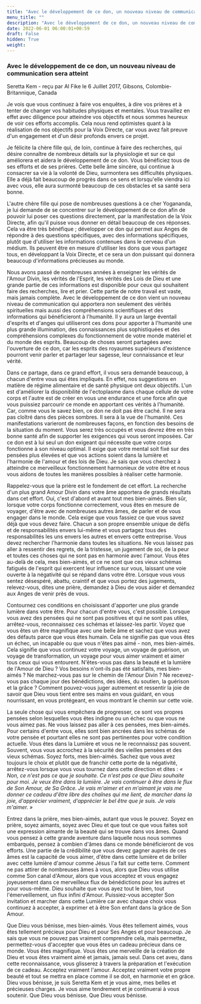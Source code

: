 ```yaml
---
title: "Avec le développement de ce don, un nouveau niveau de communication sera atteint"
menu_title: ""
description: "Avec le développement de ce don, un nouveau niveau de communication sera atteint"
date: 2022-06-01 06:00:01+00:59
draft: False
hidden: True
weight:
---
```

### Avec le développement de ce don, un nouveau niveau de communication sera atteint

Seretta Kem - reçu par Al Fike le 6 Juillet 2017, Gibsons, Colombie-Britannique, Canada

Je vois que vous continuez à faire vos enquêtes, à dire vos prières et à tenter de changer vos habitudes physiques et mentales. Vous travaillez en effet avec diligence pour atteindre vos objectifs et nous sommes heureux de voir ces efforts accomplis. Cela nous rend optimistes quant à la réalisation de nos objectifs pour la Voix Directe, car vous avez fait preuve d'un engagement et d'un désir profonds envers ce projet.

Je félicite la chère fille qui, de loin, continue à faire des recherches, qui désire connaître de nombreux détails sur la physiologie et sur ce qui améliorera et aidera le développement de ce don. Vous bénéficiez tous de ses efforts et de ses prières. Cette belle âme sincère, qui continue à consacrer sa vie à la volonté de Dieu, surmontera ses difficultés physiques. Elle a déjà fait beaucoup de progrès dans ce sens et lorsqu'elle viendra ici avec vous, elle aura surmonté beaucoup de ces obstacles et sa santé sera bonne.

L'autre chère fille qui pose de nombreuses questions à ce cher Yogananda, je lui demande de se concentrer sur le développement de ce don afin de pouvoir lui poser ces questions directement, par la manifestation de la Voix Directe, afin qu'il puisse vous donner en détail beaucoup de ces réponses. Cela va être très bénéfique ; développer ce don qui permet aux Anges de répondre à des questions spécifiques, avec des informations spécifiques, plutôt que d'utiliser les informations contenues dans le cerveau d'un médium. Ils peuvent être en mesure d'utiliser les dons que vous partagez tous, en développant la Voix Directe, et ce sera un don puissant qui donnera beaucoup d'informations précieuses au monde.

Nous avons passé de nombreuses années à enseigner les vérités de l'Amour Divin, les vérités de l'Esprit, les vérités des Lois de Dieu et une grande partie de ces informations est disponible pour ceux qui souhaitent faire des recherches, lire et prier. Cette partie de notre travail est vaste, mais jamais complète. Avec le développement de ce don vient un nouveau niveau de communication qui apportera non seulement des vérités spirituelles mais aussi des compréhensions scientifiques et des informations qui bénéficieront à l'humanité. Il y aura un large éventail d'esprits et d'anges qui utiliseront ces dons pour apporter à l'humanité une plus grande illumination, des connaissances plus sophistiquées et des compréhensions complexes du fonctionnement de votre monde matériel et du monde des esprits. Beaucoup de choses seront partagées avec l'ouverture de ce don, car les esprits des royaumes supérieurs d'existence pourront venir parler et partager leur sagesse, leur connaissance et leur vérité.

Dans ce partage, dans ce grand effort, il vous sera demandé beaucoup, à chacun d'entre vous qui êtes impliqués. En effet, nos suggestions en matière de régime alimentaire et de santé physique ont deux objectifs. L'un est d'améliorer la disponibilité de l'ectoplasme dans chaque cellule de votre corps et l'autre est de créer en vous une endurance et une force afin que vous puissiez parcourir ce monde en apportant ces vérités à l'humanité. Car, comme vous le savez bien, ce don ne doit pas être caché. Il ne sera pas cloîtré dans des pièces sombres. Il sera à la vue de l'humanité. Ces manifestations varieront de nombreuses façons, en fonction des besoins de la situation du moment. Vous serez très occupés et vous devrez être en très bonne santé afin de supporter les exigences qui vous seront imposées. Car ce don est à lui seul un don exigeant qui nécessite que votre corps fonctionne à son niveau optimal. Il exige que votre mental soit fixé sur des pensées plus élevées et que vos actions soient dans la lumière et l'harmonie de l'amour et des lois de Dieu. Je sais que vous cherchez à atteindre ce merveilleux fonctionnement harmonieux de votre être et nous vous aidons de toutes les manières possibles à réaliser cette harmonie.

Rappelez-vous que la prière est le fondement de cet effort. La recherche d'un plus grand Amour Divin dans votre âme apportera de grands résultats dans cet effort. Oui, c'est d'abord et avant tout mes bien-aimés. Bien sûr, lorsque votre corps fonctionne correctement, vous êtes en mesure de voyager, d'être avec de nombreuses autres âmes, de parler et de vous engager dans le monde. Cela exige que vous fassiez ce que vous savez déjà que vous devez faire. Chacun a son propre ensemble unique de défis et de responsabilités envers lui-même et vous partagez tous des responsabilités les uns envers les autres et envers cette entreprise. Vous devez rechercher l'harmonie dans toutes les situations. Ne vous laissez pas aller à ressentir des regrets, de la tristesse, un jugement de soi, de la peur et toutes ces choses qui ne sont pas en harmonie avec l'amour. Vous êtes au-delà de cela, mes bien-aimés, et ce ne sont que ces vieux schémas fatigués de l'esprit qui exercent leur influence sur vous, laissant une voie ouverte à la négativité qui se répand dans votre être. Lorsque vous vous sentez désespéré, abattu, craintif et que vous portez des jugements, relevez-vous, dites une prière, demandez à Dieu de vous aider et demandez aux Anges de venir près de vous.

Contournez ces conditions en choisissant d'apporter une plus grande lumière dans votre être. Pour chacun d'entre vous, c'est possible. Lorsque vous avez des pensées qui ne sont pas positives et qui ne sont pas utiles, arrêtez-vous, reconnaissez ces schémas et laissez-les partir. Voyez que vous êtes un être magnifique avec une belle âme et sachez que vous avez des défauts parce que vous êtes humain. Cela ne signifie pas que vous êtes un échec, un incapable ou que vous n'êtes pas aimé - non, mes bien-aimés. Cela signifie que vous continuez votre voyage, un voyage de guérison, un voyage de transformation, un voyage pour vous aimer vraiment et aimer tous ceux qui vous entourent. N'êtes-vous pas dans la beauté et la lumière de l'Amour de Dieu ? Vos besoins n'ont-ils pas été satisfaits, mes bien-aimés ? Ne marchez-vous pas sur le chemin de l'Amour Divin ? Ne recevez-vous pas chaque jour des bénédictions, des idées, du soutien, la guérison et la grâce ? Comment pouvez-vous juger autrement et ressentir la joie de savoir que Dieu vous tient entre ses mains en vous guidant, en vous nourrissant, en vous protégeant, en vous montrant le chemin sur cette voie.

La seule chose qui vous empêchera de progresser, ce sont vos propres pensées selon lesquelles vous êtes indigne ou un échec ou que vous ne vous aimez pas. Ne vous laissez pas aller à ces pensées, mes bien-aimés. Pour certains d'entre vous, elles sont bien ancrées dans les schémas de votre pensée et pourtant elles ne sont pas pertinentes pour votre condition actuelle. Vous êtes dans la Lumière et vous ne le reconnaissz pas souvent. Souvent, vous vous accrochez à la sécurité des vieilles pensées et des vieux schémas. Soyez forts, mes bien-aimés. Sachez que vous avez toujours le choix et plutôt que de franchir cette porte de la négativité, arrêtez-vous lorsque vous vous tournez dans cette direction et dites : *« Non, ce n'est pas ce que je souhaite. Ce n'est pas ce que Dieu souhaite pour moi. Je veux être dans la lumière. Je vais continuer à être dans le flux de Son Amour, de Sa Grâce. Je vais m'aimer et en m'aimant je vais me donner ce cadeau d'être libre des chaînes qui me lient, de marcher dans la joie, d'apprécier vraiment, d'apprécier le bel être que je suis. Je vais m'aimer. »*

Entrez dans la prière, mes bien-aimés, autant que vous le pouvez. Soyez en prière, soyez aimants, soyez avec Dieu et que tout ce que vous faites soit une expression aimante de la beauté qui se trouve dans vos âmes. Quand vous pensez à cette grande aventure dans laquelle nous nous sommes embarqués, pensez à combien d'âmes dans ce monde bénéficieront de vos efforts. Une partie de la crédibilité que vous devez gagner auprès de ces âmes est la capacité de vous aimer, d'être dans cette lumière et de briller avec cette lumière d'amour comme Jésus l'a fait sur cette terre. Comment ne pas attirer de nombreuses âmes à vous, alors que Dieu vous utilise comme Son canal d'Amour, alors que vous acceptez et vous engagez joyeusement dans ce merveilleux flux de bénédictions pour les autres et pour vous-même. Dieu souhaite que vous ayez tout le bien, tout l'émerveillement, un flux infini d'Amour. Puissiez-vous accepter Son invitation et marcher dans cette Lumière car avec chaque choix vous continuez à accepter, à exprimer et à être Son enfant dans la grâce de Son Amour.

Que Dieu vous bénisse, mes bien-aimés. Vous êtes tellement aimés, vous êtes tellement précieux pour Dieu et pour Ses Anges et pour beaucoup. Je sais que vous ne pouvez pas vraiment comprendre cela, mais permettez, permettez-vous d'accepter que vous êtes un cadeau précieux dans ce monde. Vous êtes magnifique. Vous êtes une merveille de la création de Dieu et vous êtes vraiment aimé et jamais, jamais seul. Dans cet aveu, dans cette reconnaissance, vous glisserez à travers la préparation et l'exécution de ce cadeau. Acceptez vraiment l'amour. Acceptez vraiment votre propre beauté et tout se mettra en place comme il se doit, en harmonie et en grâce. Dieu vous bénisse, je suis Seretta Kem et je vous aime, mes belles et précieuses charges. Je vous aime tendrement et je continuerai à vous soutenir. Que Dieu vous bénisse. Que Dieu vous bénisse.
